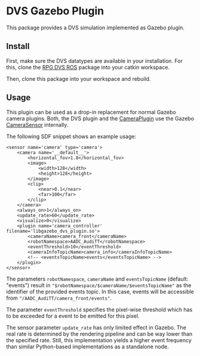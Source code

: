 # DVS Gazebo Plugin

This package provides a DVS simulation implemented as Gazebo plugin.

## Install

First, make sure the DVS datatypes are available in your installation.
For this, clone the [RPG DVS ROS](https://github.com/uzh-rpg/rpg_dvs_ros) package into your catkin workspace.

Then, clone this package into your workspace and rebuild.

## Usage

This plugin can be used as a drop-in replacement for normal Gazebo camera plugins.
Both, the DVS plugin and the [CameraPlugin](https://bitbucket.org/osrf/gazebo/src/666bf30ad9a3c042955b55f79cf1a5416a70d83d/plugins/CameraPlugin.cc)
use the Gazebo [CameraSensor](https://bitbucket.org/osrf/gazebo/src/666bf30ad9a3c042955b55f79cf1a5416a70d83d/gazebo/sensors/CameraSensor.cc) internally.

The following SDF snippet shows an example usage:

    <sensor name='camera' type='camera'>
        <camera name='__default__'>
            <horizontal_fov>1.8</horizontal_fov>
            <image>
                <width>128</width>
                <height>128</height>
            </image>
            <clip>
                <near>0.1</near>
                <far>100</far>
            </clip>
        </camera>
        <always_on>1</always_on>
        <update_rate>60</update_rate>
        <visualize>0</visualize>
        <plugin name='camera_controller' filename='libgazebo_dvs_plugin.so'>
            <cameraName>camera_front</cameraName>
            <robotNamespace>AADC_AudiTT</robotNamespace>
            <eventThreshold>10</eventThreshold>
            <cameraInfoTopicName>camera_info</cameraInfoTopicName>
            <!-- <eventsTopicName>events</eventsTopicName> -->
        </plugin>
    </sensor>

The parameters `robotNamespace`, `cameraName` and `eventsTopicName` (default: "events") result in `"$robotNamespace/$cameraName/$eventsTopicName"`
as the identifier of the provided events topic.
In this case, events will be accessible from `"/AADC_AudiTT/camera_front/events"`.

The parameter `eventThreshold` specifies the pixel-wise threshold which has to be exceeded for a event to be emitted for this pixel.

The sensor parameter `update_rate` has only limited effect in Gazebo.
The real rate is determined by the rendering pipeline and can be way lower than the specified rate.
Still, this implementation yields a higher event frequency than similar Python-based implementations as a standalone node.
